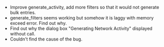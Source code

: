 -   Improve generate_activity, add more filters so that it would not generate bulk entries.
-   generate_filters seems working but somehow it is laggy with memory exceed error. Find out why.
-   Find out why the dialog box "Generating Network Activity" displayed without call.
-   Couldn't find the cause of the bug. 